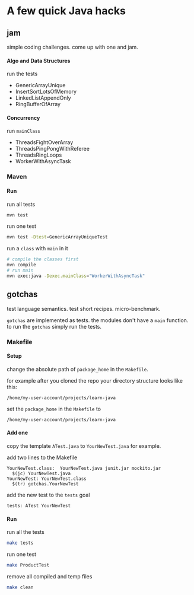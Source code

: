 # A few quick Java hacks

## jam
simple coding challenges.
come up with one and jam.

#### Algo and Data Structures
run the tests
* GenericArrayUnique
* InsertSortLotsOfMemory
* LinkedListAppendOnly
* RingBufferOfArray

#### Concurrency
run `mainClass`
* ThreadsFightOverArray
* ThreadsPingPongWithReferee
* ThreadsRingLoops
* WorkerWithAsyncTask

### Maven

#### Run
run all tests
```bash
mvn test
```

run one test
```bash
mvn test -Dtest=GenericArrayUniqueTest
```

run a `class` with `main` in it
```bash
# compile the classes first
mvn compile
# run main
mvn exec:java -Dexec.mainClass="WorkerWithAsyncTask"
```

## gotchas
test language semantics.
test short recipes.
micro-benchmark.

`gotchas` are implemented as tests.
the modules don't have a `main` function.
to run the `gotchas` simply run the tests.

### Makefile

#### Setup
change the absolute path of `package_home` in the `Makefile`.

for example after you cloned the repo your directory structure looks like this:
```
/home/my-user-account/projects/learn-java
```

set the `package_home` in the `Makefile` to
```
/home/my-user-account/projects/learn-java
```

#### Add one
copy the template `ATest.java` to `YourNewTest.java` for example.

add two lines to the Makefile
```make
YourNewTest.class:  YourNewTest.java junit.jar mockito.jar
  $(jc) YourNewTest.java
YourNewTest: YourNewTest.class
  $(tr) gotchas.YourNewTest
```

add the new test to the `tests` goal
```make
tests: ATest YourNewTest
```

#### Run
run all the tests
```bash
make tests
```

run one test
```bash
make ProductTest
```

remove all compiled and temp files
```bash
make clean
```
